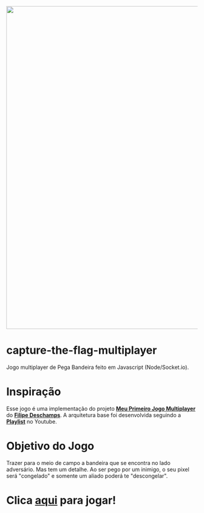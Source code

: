 <p align="center">
  <img src="https://user-images.githubusercontent.com/37746303/80896466-e57eea00-8cc4-11ea-8dce-5491cf45907f.png" width="850">
</p>

# capture-the-flag-multiplayer
Jogo multiplayer de Pega Bandeira feito em Javascript (Node/Socket.io). 

# Inspiração
Esse jogo é uma implementação do projeto **[Meu Primeiro Jogo Multiplayer](https://github.com/filipedeschamps/meu-primeiro-jogo-multiplayer)** do **[Filipe Deschamps](https://github.com/filipedeschamps)**. A arquitetura base foi desenvolvida seguindo a **[Playlist](https://youtu.be/0sTfIZvjYJk)** no Youtube.

# Objetivo do Jogo
Trazer para o meio de campo a bandeira que se encontra no lado adversário. Mas tem um detalhe. Ao ser pego por um inimigo, o seu pixel será "congelado" e somente um aliado poderá te "descongelar".

# Clica **[aqui](https://pega-bandeira.herokuapp.com/)** para jogar!
